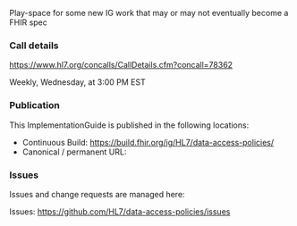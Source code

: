 
Play-space for some new IG work that may or may not eventually become a FHIR spec

### Call details

https://www.hl7.org/concalls/CallDetails.cfm?concall=78362

Weekly, Wednesday, at 3:00 PM EST

### Publication

This ImplementationGuide is published in the following locations:

- Continuous Build: https://build.fhir.org/ig/HL7/data-access-policies/
- Canonical / permanent URL:

### Issues

Issues and change requests are managed here:  

Issues:  https://github.com/HL7/data-access-policies/issues
